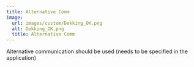 ```yaml
---
title: Alternative Comm
image:
  url: images/custom/Dekking_OK.png
  alt: Dekking_OK.png
  title: Alternative Comm
---
```


Alternative communication should be used (needs to be specified in the application)
